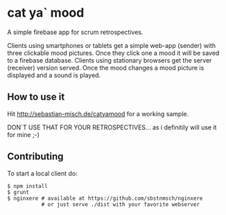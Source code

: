 # cat ya` mood
A simple firebase app for scrum retrospectives.

Clients using smartphones or tablets get a simple web-app (sender)
with three clickable mood pictures. Once they click one a mood it
will be saved to a firebase database.
Clients using stationary browsers get the server (receiver)
version served. Once the mood changes a mood picture is displayed
and a sound is played.

## How to use it
Hit http://sebastian-misch.de/catyamood for a working sample.

DON`T USE THAT FOR YOUR RETROSPECTIVES... as i definitily will use it
for mine ;-)

## Contributing
To start a local client do:
```
$ npm install
$ grunt
$ nginxere # available at https://github.com/sbstnmsch/nginxere
           # or just serve ./dist with your favorite webserver
```

